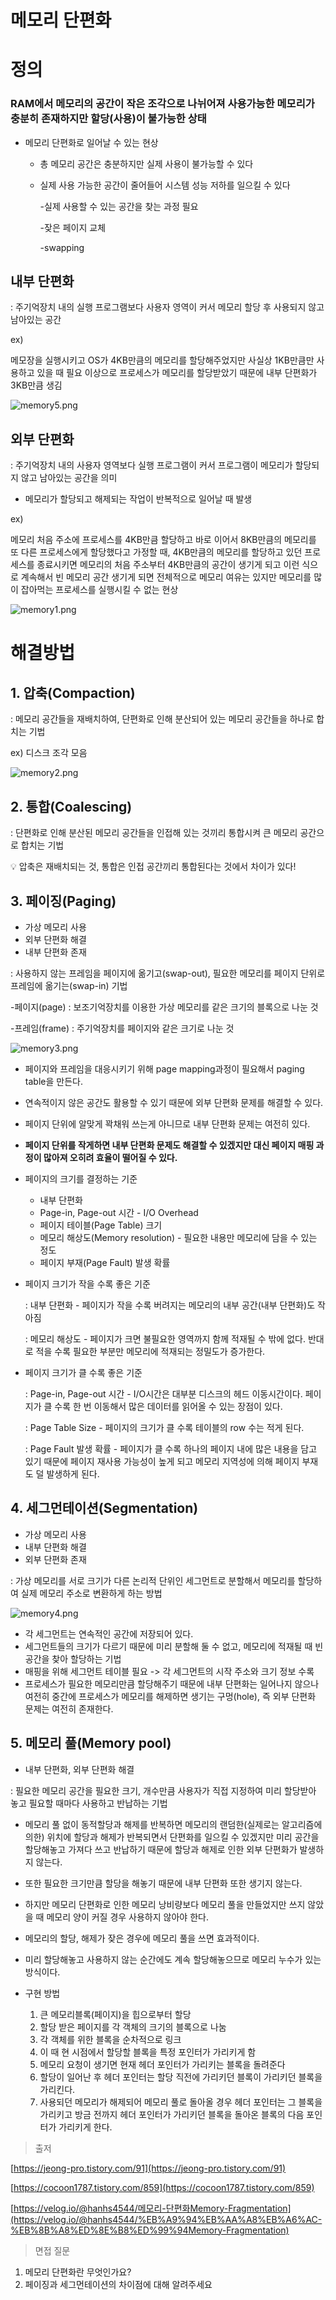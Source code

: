 # 메모리 단편화

# 정의

### RAM에서 메모리의 공간이 작은 조각으로 나뉘어져  사용가능한 메모리가 충분히 존재하지만 할당(사용)이 불가능한 상태

- 메모리 단편화로 일어날 수 있는 현상
    - 총 메모리 공간은 충분하지만 실제 사용이 불가능할 수 있다
    - 실제 사용 가능한 공간이 줄어들어 시스템 성능 저하를 일으킬 수 있다
        
        -실제 사용할 수 있는 공간을 찾는 과정 필요
        
        -잦은 페이지 교체
        
        -swapping
        

## 내부 단편화

: 주기억장치 내의 실행 프로그램보다 사용자 영역이 커서 메모리 할당 후 사용되지 않고 남아있는 공간

ex) 

메모장을 실행시키고 OS가 4KB만큼의 메모리를 할당해주었지만 사실상 1KB만큼만 사용하고 있을 때 필요 이상으로 프로세스가 메모리를 할당받았기 때문에 내부 단편화가 3KB만큼 생김

![memory5.png](./image/memory5.png)
## 외부 단편화

: 주기억장치 내의 사용자 영역보다 실행 프로그램이 커서 프로그램이 메모리가 할당되지 않고 남아있는 공간을 의미

- 메모리가 할당되고 해제되는 작업이 반복적으로 일어날 때 발생

ex)

메모리 처음 주소에 프로세스를 4KB만큼 할당하고 바로 이어서 8KB만큼의 메모리를 또 다른 프로세스에게 할당했다고 가정할 때, 4KB만큼의 메모리를 할당하고 있던 프로세스를 종료시키면 메모리의 처음 주소부터 4KB만큼의 공간이 생기게 되고 이런 식으로 계속해서 빈 메모리 공간 생기게 되면 전체적으로 메모리 여유는 있지만 메모리를 많이 잡아먹는 프로세스를 실행시킬 수 없는 현상

![memory1.png](./image/memory1.png)
# 해결방법

## 1. 압축(Compaction)

: 메모리 공간들을 재배치하여, 단편화로 인해 분산되어 있는 메모리 공간들을 하나로 합치는 기법

ex) 디스크 조각 모음

![memory2.png](./image/memory2.png)

## 2. 통합(Coalescing)

: 단편화로 인해 분산된 메모리 공간들을 인접해 있는 것끼리 통합시켜 큰 메모리 공간으로 합치는 기법

<aside>
💡 압축은 재배치되는 것, 통합은 인접 공간끼리 통합된다는 것에서 차이가 있다!

</aside>

## 3. 페이징(Paging)

- 가상 메모리 사용
- 외부 단편화 해결
- 내부 단편화 존재

: 사용하지 않는 프레임을 페이지에 옮기고(swap-out), 필요한 메모리를 페이지 단위로 프레임에 옮기는(swap-in) 기법

-페이지(page) : 보조기억장치를 이용한 가상 메모리를 같은 크기의 블록으로 나눈 것

-프레임(frame) : 주기억장치를 페이지와 같은 크기로 나눈 것

![memory3.png](./image/memory3.png)

- 페이지와 프레임을 대응시키기 위해 page mapping과정이 필요해서 paging table을 만든다.
- 연속적이지 않은 공간도 활용할 수 있기 때문에 외부 단편화 문제를 해결할 수 있다.
- 페이지 단위에 알맞게 꽉채워 쓰는게 아니므로 내부 단편화 문제는 여전히 있다.
- **페이지 단위를 작게하면 내부 단편화 문제도 해결할 수 있겠지만 대신 페이지 매핑 과정이 많아져 오히려 효율이 떨어질 수 있다.**
- 페이지의 크기를 결정하는 기준
    - 내부 단편화
    - Page-in, Page-out 시간 - I/O Overhead
    - 페이지 테이블(Page Table) 크기
    - 메모리 해상도(Memory resolution) - 필요한 내용만 메모리에 담을 수 있는 정도
    - 페이지 부재(Page Fault) 발생 확률
- 페이지 크기가 작을 수록 좋은 기준
    
    : 내부 단편화 - 페이지가 작을 수록 버려지는 메모리의 내부 공간(내부 단편화)도 작아짐
    
    : 메모리 해상도 - 페이지가 크면 불필요한 영역까지 함께 적재될 수 밖에 없다. 반대로 적을 수록 필요한 부분만 메모리에 적재되는 정밀도가 증가한다.
    
- 페이지 크기가 클 수록 좋은 기준
    
    : Page-in, Page-out 시간 - I/O시간은 대부분 디스크의 헤드 이동시간이다. 페이지가 클 수록 한 번 이동해서 많은 데이터를 읽어올 수 있는 장점이 있다.
    
    : Page Table Size - 페이지의 크기가 클 수록 테이블의 row 수는 적게 된다.
    
    : Page Fault 발생 확률 - 페이지가 클 수록 하나의 페이지 내에 많은 내용을 담고 있기 때문에 페이지 재사용 가능성이 높게 되고 메모리 지역성에 의해 페이지 부재도 덜 발생하게 된다.
    

## 4. **세그먼테이션(Segmentation)**

- 가상 메모리 사용
- 내부 단편화 해결
- 외부 단편화 존재

: 가상 메모리를 서로 크기가 다른 논리적 단위인 세그먼트로 분할해서 메모리를 할당하여 실제 메모리 주소로 변환하게 하는 방법

![memory4.png](./image/memory4.png)
- 각 세그먼트는 연속적인 공간에 저장되어 있다.
- 세그먼트들의 크기가 다르기 때문에 미리 분할해 둘 수 없고, 메모리에 적재될 때 빈 공간을 찾아 할당하는 기법
- 매핑을 위해 세그먼트 테이블 필요 -> 각 세그먼트의 시작 주소와 크기 정보 수록
- 프로세스가 필요한 메모리만큼 할당해주기 때문에 내부 단편화는 일어나지 않으나 여전히 중간에 프로세스가 메모리를 해제하면 생기는 구멍(hole), 즉 외부 단편화 문제는 여전히 존재한다.

## 5. 메모리 풀(Memory pool)

- 내부 단편화, 외부 단편화 해결

: 필요한 메모리 공간을 필요한 크기, 개수만큼 사용자가 직접 지정하여 미리 할당받아 놓고 필요할 때마다 사용하고 반납하는 기법

- 메모리 풀 없이 동적할당과 해제를 반복하면 메모리의 랜덤한(실제로는 알고리즘에 의한) 위치에 할당과 해제가 반복되면서 단편화를 일으킬 수 있겠지만 미리 공간을 할당해놓고 가져다 쓰고 반납하기 때문에 할당과 해제로 인한 외부 단편화가 발생하지 않는다.
- 또한 필요한 크기만큼 할당을 해놓기 때문에 내부 단편화 또한 생기지 않는다.
- 하지만 메모리 단편화로 인한 메모리 낭비량보다 메모리 풀을 만들었지만 쓰지 않았을 때 메모리 양이 커질 경우 사용하지 않아야 한다.
- 메모리의 할당, 해제가 잦은 경우에 메모리 풀을 쓰면 효과적이다.
- 미리 할당해놓고 사용하지 않는 순간에도 계속 할당해놓으므로 메모리 누수가 있는 방식이다.

- 구현 방법
    1. 큰 메모리블록(페이지)을 힙으로부터 할당
    2. 할당 받은 페이지를 각 객체의 크기의 블록으로 나눔
    3. 각 객체를 위한 블록을 순차적으로 링크
    4. 이 때 현 시점에서 할당할 블록을 특정 포인터가 가리키게 함
    5. 메모리 요청이 생기면 현재 헤더 포인터가 가리키는 블록을 돌려준다
    6. 할당이 일어난 후 헤더 포인터는 할당 직전에 가리키던 블록이 가리키던 블록을 가리킨다.
    7. 사용되던 메모리가 해제되어 메모리 풀로 돌아올 경우 헤더 포인터는 그 블록을 가리키고 방금 전까지 헤더 포인터가 가리키던 블록을 돌아온 블록의 다음 포인터가 가리키게 한다.

> 출저
> 

[https://jeong-pro.tistory.com/91](https://jeong-pro.tistory.com/91)

[https://cocoon1787.tistory.com/859](https://cocoon1787.tistory.com/859)

[https://velog.io/@hanhs4544/메모리-단편화Memory-Fragmentation](https://velog.io/@hanhs4544/%EB%A9%94%EB%AA%A8%EB%A6%AC-%EB%8B%A8%ED%8E%B8%ED%99%94Memory-Fragmentation)

> 면접 질문
> 
1. 메모리 단편화란 무엇인가요?
2. 페이징과 세그먼테이션의 차이점에 대해 알려주세요
